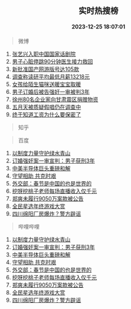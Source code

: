 <div align="center"><h2>实时热搜榜</h2><h4>2023-12-25 18:07:01</h4></div>

> 微博  

1. [张艺兴入职中国国家话剧院](https://s.weibo.com/weibo?q=%23%E5%BC%A0%E8%89%BA%E5%85%B4%E5%85%A5%E8%81%8C%E4%B8%AD%E5%9B%BD%E5%9B%BD%E5%AE%B6%E8%AF%9D%E5%89%A7%E9%99%A2%23&t=31&band_rank=1&Refer=top)<br />
2. [男子心脏停跳90分钟医生接力救回](https://s.weibo.com/weibo?q=%23%E7%94%B7%E5%AD%90%E5%BF%83%E8%84%8F%E5%81%9C%E8%B7%B390%E5%88%86%E9%92%9F%E5%8C%BB%E7%94%9F%E6%8E%A5%E5%8A%9B%E6%95%91%E5%9B%9E%23&t=31&band_rank=2&Refer=top)<br />
3. [新批准国产网游版号达105款](https://s.weibo.com/weibo?q=%23%E6%96%B0%E6%89%B9%E5%87%86%E5%9B%BD%E4%BA%A7%E7%BD%91%E6%B8%B8%E7%89%88%E5%8F%B7%E8%BE%BE105%E6%AC%BE%23&t=31&band_rank=3&Refer=top)<br />
4. [调查称读研平均最低月薪13218元](https://s.weibo.com/weibo?q=%23%E8%B0%83%E6%9F%A5%E7%A7%B0%E8%AF%BB%E7%A0%94%E5%B9%B3%E5%9D%87%E6%9C%80%E4%BD%8E%E6%9C%88%E8%96%AA13218%E5%85%83%23&t=31&band_rank=4&Refer=top)<br />
5. [女孩给陌生猫咪送暖宝宝取暖](https://s.weibo.com/weibo?q=%23%E5%A5%B3%E5%AD%A9%E7%BB%99%E9%99%8C%E7%94%9F%E7%8C%AB%E5%92%AA%E9%80%81%E6%9A%96%E5%AE%9D%E5%AE%9D%E5%8F%96%E6%9A%96%23&t=31&band_rank=5&Refer=top)<br />
6. [男子订婚后被告强奸一审被判3年](https://s.weibo.com/weibo?q=%23%E7%94%B7%E5%AD%90%E8%AE%A2%E5%A9%9A%E5%90%8E%E8%A2%AB%E5%91%8A%E5%BC%BA%E5%A5%B8%E4%B8%80%E5%AE%A1%E8%A2%AB%E5%88%A43%E5%B9%B4%23&t=31&band_rank=6&Refer=top)<br />
7. [徐州80名企业家向甘肃震区捐赠物资](https://s.weibo.com/weibo?q=%23%E5%BE%90%E5%B7%9E80%E5%90%8D%E4%BC%81%E4%B8%9A%E5%AE%B6%E5%90%91%E7%94%98%E8%82%83%E9%9C%87%E5%8C%BA%E6%8D%90%E8%B5%A0%E7%89%A9%E8%B5%84%23&t=31&band_rank=7&Refer=top)<br />
8. [五月天被质疑假唱仍在调查中](https://s.weibo.com/weibo?q=%23%E4%BA%94%E6%9C%88%E5%A4%A9%E8%A2%AB%E8%B4%A8%E7%96%91%E5%81%87%E5%94%B1%E4%BB%8D%E5%9C%A8%E8%B0%83%E6%9F%A5%E4%B8%AD%23&t=31&band_rank=8&Refer=top)<br />
9. [终于知道工资为什么要保密了](https://s.weibo.com/weibo?q=%E7%BB%88%E4%BA%8E%E7%9F%A5%E9%81%93%E5%B7%A5%E8%B5%84%E4%B8%BA%E4%BB%80%E4%B9%88%E8%A6%81%E4%BF%9D%E5%AF%86%E4%BA%86&t=31&band_rank=9&Refer=top)<br />

> 知乎  


> 百度  

1. [以制度力量守护绿水青山](https://www.baidu.com/s?wd=%E4%BB%A5%E5%88%B6%E5%BA%A6%E5%8A%9B%E9%87%8F%E5%AE%88%E6%8A%A4%E7%BB%BF%E6%B0%B4%E9%9D%92%E5%B1%B1&sa=fyb_news&rsv_dl=fyb_news)<br />
2. [订婚强奸案一审宣判：男子获刑3年](https://www.baidu.com/s?wd=%E8%AE%A2%E5%A9%9A%E5%BC%BA%E5%A5%B8%E6%A1%88%E4%B8%80%E5%AE%A1%E5%AE%A3%E5%88%A4%EF%BC%9A%E7%94%B7%E5%AD%90%E8%8E%B7%E5%88%913%E5%B9%B4&sa=fyb_news&rsv_dl=fyb_news)<br />
3. [中美半导体巨头重磅和解](https://www.baidu.com/s?wd=%E4%B8%AD%E7%BE%8E%E5%8D%8A%E5%AF%BC%E4%BD%93%E5%B7%A8%E5%A4%B4%E9%87%8D%E7%A3%85%E5%92%8C%E8%A7%A3&sa=fyb_news&rsv_dl=fyb_news)<br />
4. [守望相助 共克时艰](https://www.baidu.com/s?wd=%E5%AE%88%E6%9C%9B%E7%9B%B8%E5%8A%A9+%E5%85%B1%E5%85%8B%E6%97%B6%E8%89%B0&sa=fyb_news&rsv_dl=fyb_news)<br />
5. [外交部：春节是中国的也是世界的](https://www.baidu.com/s?wd=%E5%A4%96%E4%BA%A4%E9%83%A8%EF%BC%9A%E6%98%A5%E8%8A%82%E6%98%AF%E4%B8%AD%E5%9B%BD%E7%9A%84%E4%B9%9F%E6%98%AF%E4%B8%96%E7%95%8C%E7%9A%84&sa=fyb_news&rsv_dl=fyb_news)<br />
6. [挖呀挖桃子老师每场直播收入仅千元](https://www.baidu.com/s?wd=%E6%8C%96%E5%91%80%E6%8C%96%E6%A1%83%E5%AD%90%E8%80%81%E5%B8%88%E6%AF%8F%E5%9C%BA%E7%9B%B4%E6%92%AD%E6%94%B6%E5%85%A5%E4%BB%85%E5%8D%83%E5%85%83&sa=fyb_news&rsv_dl=fyb_news)<br />
7. [郑爽未履行9050万案款被公告](https://www.baidu.com/s?wd=%E9%83%91%E7%88%BD%E6%9C%AA%E5%B1%A5%E8%A1%8C9050%E4%B8%87%E6%A1%88%E6%AC%BE%E8%A2%AB%E5%85%AC%E5%91%8A&sa=fyb_news&rsv_dl=fyb_news)<br />
8. [全民星选年终游戏大赏](https://www.baidu.com/s?wd=%E5%85%A8%E6%B0%91%E6%98%9F%E9%80%89%E5%B9%B4%E7%BB%88%E6%B8%B8%E6%88%8F%E5%A4%A7%E8%B5%8F&sa=fyb_news&rsv_dl=fyb_news)<br />
9. [四川绵阳厂房爆炸？警方辟谣](https://www.baidu.com/s?wd=%E5%9B%9B%E5%B7%9D%E7%BB%B5%E9%98%B3%E5%8E%82%E6%88%BF%E7%88%86%E7%82%B8%EF%BC%9F%E8%AD%A6%E6%96%B9%E8%BE%9F%E8%B0%A3&sa=fyb_news&rsv_dl=fyb_news)<br />

> 哔哩哔哩  

1. [以制度力量守护绿水青山](https://www.baidu.com/s?wd=%E4%BB%A5%E5%88%B6%E5%BA%A6%E5%8A%9B%E9%87%8F%E5%AE%88%E6%8A%A4%E7%BB%BF%E6%B0%B4%E9%9D%92%E5%B1%B1&sa=fyb_news&rsv_dl=fyb_news)<br />
2. [订婚强奸案一审宣判：男子获刑3年](https://www.baidu.com/s?wd=%E8%AE%A2%E5%A9%9A%E5%BC%BA%E5%A5%B8%E6%A1%88%E4%B8%80%E5%AE%A1%E5%AE%A3%E5%88%A4%EF%BC%9A%E7%94%B7%E5%AD%90%E8%8E%B7%E5%88%913%E5%B9%B4&sa=fyb_news&rsv_dl=fyb_news)<br />
3. [中美半导体巨头重磅和解](https://www.baidu.com/s?wd=%E4%B8%AD%E7%BE%8E%E5%8D%8A%E5%AF%BC%E4%BD%93%E5%B7%A8%E5%A4%B4%E9%87%8D%E7%A3%85%E5%92%8C%E8%A7%A3&sa=fyb_news&rsv_dl=fyb_news)<br />
4. [守望相助 共克时艰](https://www.baidu.com/s?wd=%E5%AE%88%E6%9C%9B%E7%9B%B8%E5%8A%A9+%E5%85%B1%E5%85%8B%E6%97%B6%E8%89%B0&sa=fyb_news&rsv_dl=fyb_news)<br />
5. [外交部：春节是中国的也是世界的](https://www.baidu.com/s?wd=%E5%A4%96%E4%BA%A4%E9%83%A8%EF%BC%9A%E6%98%A5%E8%8A%82%E6%98%AF%E4%B8%AD%E5%9B%BD%E7%9A%84%E4%B9%9F%E6%98%AF%E4%B8%96%E7%95%8C%E7%9A%84&sa=fyb_news&rsv_dl=fyb_news)<br />
6. [挖呀挖桃子老师每场直播收入仅千元](https://www.baidu.com/s?wd=%E6%8C%96%E5%91%80%E6%8C%96%E6%A1%83%E5%AD%90%E8%80%81%E5%B8%88%E6%AF%8F%E5%9C%BA%E7%9B%B4%E6%92%AD%E6%94%B6%E5%85%A5%E4%BB%85%E5%8D%83%E5%85%83&sa=fyb_news&rsv_dl=fyb_news)<br />
7. [郑爽未履行9050万案款被公告](https://www.baidu.com/s?wd=%E9%83%91%E7%88%BD%E6%9C%AA%E5%B1%A5%E8%A1%8C9050%E4%B8%87%E6%A1%88%E6%AC%BE%E8%A2%AB%E5%85%AC%E5%91%8A&sa=fyb_news&rsv_dl=fyb_news)<br />
8. [全民星选年终游戏大赏](https://www.baidu.com/s?wd=%E5%85%A8%E6%B0%91%E6%98%9F%E9%80%89%E5%B9%B4%E7%BB%88%E6%B8%B8%E6%88%8F%E5%A4%A7%E8%B5%8F&sa=fyb_news&rsv_dl=fyb_news)<br />
9. [四川绵阳厂房爆炸？警方辟谣](https://www.baidu.com/s?wd=%E5%9B%9B%E5%B7%9D%E7%BB%B5%E9%98%B3%E5%8E%82%E6%88%BF%E7%88%86%E7%82%B8%EF%BC%9F%E8%AD%A6%E6%96%B9%E8%BE%9F%E8%B0%A3&sa=fyb_news&rsv_dl=fyb_news)<br />
